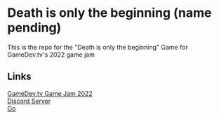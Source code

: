 # Death is only the beginning (name pending)
This is the repo for the "Death is only the beginning" Game for GameDev.tv's 2022 game jam

## Links
[GameDev.tv Game Jam 2022](https://itch.io/jam/gamedevtv-jam-2022)\
[Discord Server](https://www.youtube.com/watch?v=dQw4w9WgXcQ)\
<a href="http://stackoverflow.com" target="_blank">Go</a>
